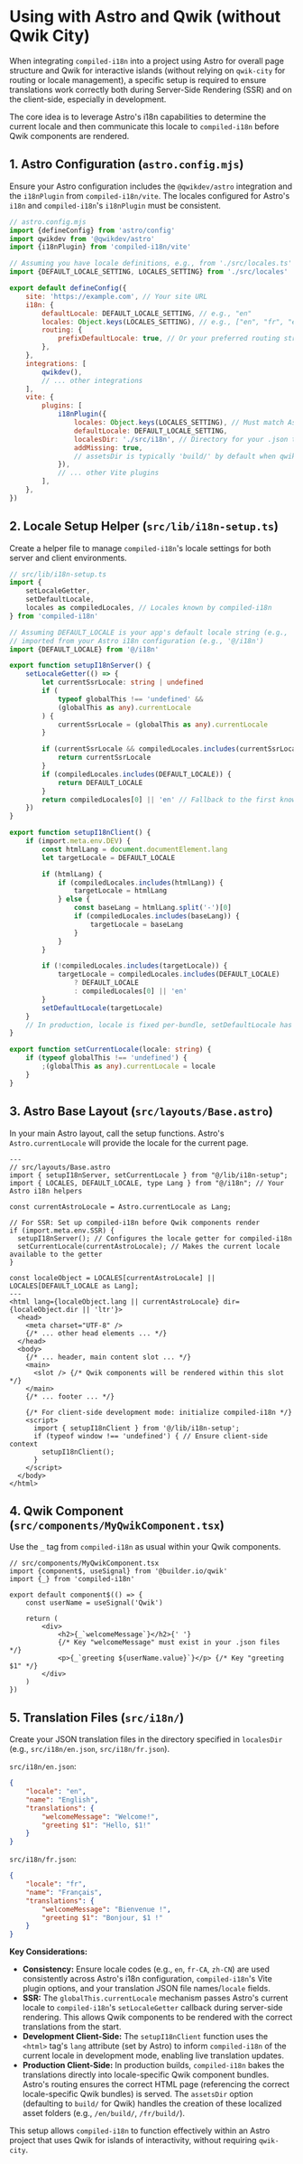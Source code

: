 # Using with Astro and Qwik (without Qwik City)

When integrating `compiled-i18n` into a project using Astro for overall page structure and Qwik for interactive islands (without relying on `qwik-city` for routing or locale management), a specific setup is required to ensure translations work correctly both during Server-Side Rendering (SSR) and on the client-side, especially in development.

The core idea is to leverage Astro's i18n capabilities to determine the current locale and then communicate this locale to `compiled-i18n` before Qwik components are rendered.

## 1. Astro Configuration (`astro.config.mjs`)

Ensure your Astro configuration includes the `@qwikdev/astro` integration and the `i18nPlugin` from `compiled-i18n/vite`. The locales configured for Astro's `i18n` and `compiled-i18n`'s `i18nPlugin` must be consistent.

```javascript
// astro.config.mjs
import {defineConfig} from 'astro/config'
import qwikdev from '@qwikdev/astro'
import {i18nPlugin} from 'compiled-i18n/vite'

// Assuming you have locale definitions, e.g., from './src/locales.ts'
import {DEFAULT_LOCALE_SETTING, LOCALES_SETTING} from './src/locales'

export default defineConfig({
	site: 'https://example.com', // Your site URL
	i18n: {
		defaultLocale: DEFAULT_LOCALE_SETTING, // e.g., "en"
		locales: Object.keys(LOCALES_SETTING), // e.g., ["en", "fr", "es"]
		routing: {
			prefixDefaultLocale: true, // Or your preferred routing strategy
		},
	},
	integrations: [
		qwikdev(),
		// ... other integrations
	],
	vite: {
		plugins: [
			i18nPlugin({
				locales: Object.keys(LOCALES_SETTING), // Must match Astro's locales
				defaultLocale: DEFAULT_LOCALE_SETTING,
				localesDir: './src/i18n', // Directory for your .json translation files
				addMissing: true,
				// assetsDir is typically 'build/' by default when qwikVite plugin is detected
			}),
			// ... other Vite plugins
		],
	},
})
```

## 2. Locale Setup Helper (`src/lib/i18n-setup.ts`)

Create a helper file to manage `compiled-i18n`'s locale settings for both server and client environments.

```typescript
// src/lib/i18n-setup.ts
import {
	setLocaleGetter,
	setDefaultLocale,
	locales as compiledLocales, // Locales known by compiled-i18n
} from 'compiled-i18n'

// Assuming DEFAULT_LOCALE is your app's default locale string (e.g., 'en')
// imported from your Astro i18n configuration (e.g., '@/i18n')
import {DEFAULT_LOCALE} from '@/i18n'

export function setupI18nServer() {
	setLocaleGetter(() => {
		let currentSsrLocale: string | undefined
		if (
			typeof globalThis !== 'undefined' &&
			(globalThis as any).currentLocale
		) {
			currentSsrLocale = (globalThis as any).currentLocale
		}

		if (currentSsrLocale && compiledLocales.includes(currentSsrLocale)) {
			return currentSsrLocale
		}
		if (compiledLocales.includes(DEFAULT_LOCALE)) {
			return DEFAULT_LOCALE
		}
		return compiledLocales[0] || 'en' // Fallback to the first known or 'en'
	})
}

export function setupI18nClient() {
	if (import.meta.env.DEV) {
		const htmlLang = document.documentElement.lang
		let targetLocale = DEFAULT_LOCALE

		if (htmlLang) {
			if (compiledLocales.includes(htmlLang)) {
				targetLocale = htmlLang
			} else {
				const baseLang = htmlLang.split('-')[0]
				if (compiledLocales.includes(baseLang)) {
					targetLocale = baseLang
				}
			}
		}

		if (!compiledLocales.includes(targetLocale)) {
			targetLocale = compiledLocales.includes(DEFAULT_LOCALE)
				? DEFAULT_LOCALE
				: compiledLocales[0] || 'en'
		}
		setDefaultLocale(targetLocale)
	}
	// In production, locale is fixed per-bundle, setDefaultLocale has no effect.
}

export function setCurrentLocale(locale: string) {
	if (typeof globalThis !== 'undefined') {
		;(globalThis as any).currentLocale = locale
	}
}
```

## 3. Astro Base Layout (`src/layouts/Base.astro`)

In your main Astro layout, call the setup functions. Astro's `Astro.currentLocale` will provide the locale for the current page.

```astro
---
// src/layouts/Base.astro
import { setupI18nServer, setCurrentLocale } from "@/lib/i18n-setup";
import { LOCALES, DEFAULT_LOCALE, type Lang } from "@/i18n"; // Your Astro i18n helpers

const currentAstroLocale = Astro.currentLocale as Lang;

// For SSR: Set up compiled-i18n before Qwik components render
if (import.meta.env.SSR) {
  setupI18nServer(); // Configures the locale getter for compiled-i18n
  setCurrentLocale(currentAstroLocale); // Makes the current locale available to the getter
}

const localeObject = LOCALES[currentAstroLocale] || LOCALES[DEFAULT_LOCALE as Lang];
---
<html lang={localeObject.lang || currentAstroLocale} dir={localeObject.dir || 'ltr'}>
  <head>
    <meta charset="UTF-8" />
    {/* ... other head elements ... */}
  </head>
  <body>
    {/* ... header, main content slot ... */}
    <main>
      <slot /> {/* Qwik components will be rendered within this slot */}
    </main>
    {/* ... footer ... */}

    {/* For client-side development mode: initialize compiled-i18n */}
    <script>
      import { setupI18nClient } from '@/lib/i18n-setup';
      if (typeof window !== 'undefined') { // Ensure client-side context
        setupI18nClient();
      }
    </script>
  </body>
</html>
```

## 4. Qwik Component (`src/components/MyQwikComponent.tsx`)

Use the `_` tag from `compiled-i18n` as usual within your Qwik components.

```tsx
// src/components/MyQwikComponent.tsx
import {component$, useSignal} from '@builder.io/qwik'
import {_} from 'compiled-i18n'

export default component$(() => {
	const userName = useSignal('Qwik')

	return (
		<div>
			<h2>{_`welcomeMessage`}</h2>{' '}
			{/* Key "welcomeMessage" must exist in your .json files */}
			<p>{_`greeting ${userName.value}`}</p> {/* Key "greeting $1" */}
		</div>
	)
})
```

## 5. Translation Files (`src/i18n/`)

Create your JSON translation files in the directory specified in `localesDir` (e.g., `src/i18n/en.json`, `src/i18n/fr.json`).

`src/i18n/en.json`:

```json
{
	"locale": "en",
	"name": "English",
	"translations": {
		"welcomeMessage": "Welcome!",
		"greeting $1": "Hello, $1!"
	}
}
```

`src/i18n/fr.json`:

```json
{
	"locale": "fr",
	"name": "Français",
	"translations": {
		"welcomeMessage": "Bienvenue !",
		"greeting $1": "Bonjour, $1 !"
	}
}
```

**Key Considerations:**

- **Consistency:** Ensure locale codes (e.g., `en`, `fr-CA`, `zh-CN`) are used consistently across Astro's i18n configuration, `compiled-i18n`'s Vite plugin options, and your translation JSON file names/`locale` fields.
- **SSR:** The `globalThis.currentLocale` mechanism passes Astro's current locale to `compiled-i18n`'s `setLocaleGetter` callback during server-side rendering. This allows Qwik components to be rendered with the correct translations from the start.
- **Development Client-Side:** The `setupI18nClient` function uses the `<html>` tag's `lang` attribute (set by Astro) to inform `compiled-i18n` of the current locale in development mode, enabling live translation updates.
- **Production Client-Side:** In production builds, `compiled-i18n` bakes the translations directly into locale-specific Qwik component bundles. Astro's routing ensures the correct HTML page (referencing the correct locale-specific Qwik bundles) is served. The `assetsDir` option (defaulting to `build/` for Qwik) handles the creation of these localized asset folders (e.g., `/en/build/`, `/fr/build/`).

This setup allows `compiled-i18n` to function effectively within an Astro project that uses Qwik for islands of interactivity, without requiring `qwik-city`.
